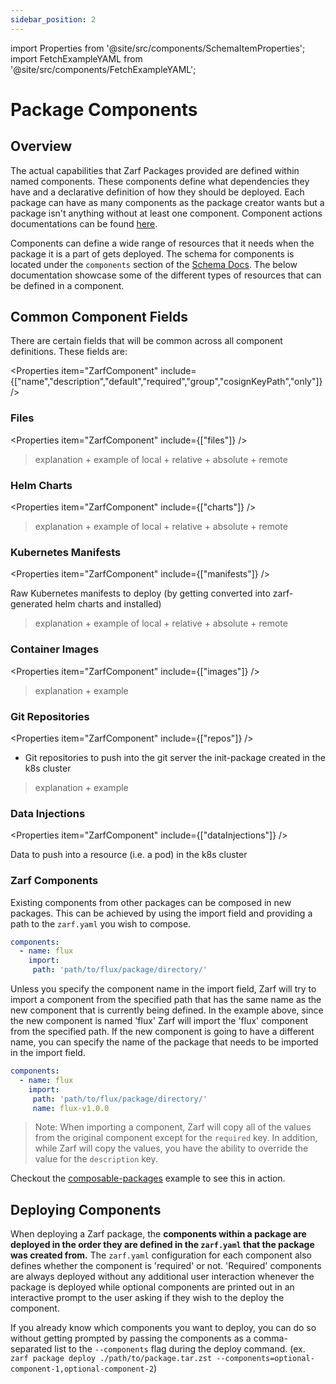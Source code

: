 ```yaml
---
sidebar_position: 2
---
```


import Properties from '@site/src/components/SchemaItemProperties';
import FetchExampleYAML from '@site/src/components/FetchExampleYAML';

# Package Components

## Overview

The actual capabilities that Zarf Packages provided are defined within named components. These components define what dependencies they have and a declarative definition of how they should be deployed. Each package can have as many components as the package creator wants but a package isn't anything without at least one component. Component actions documentations can be found [here](../5-component-actions.md).

Components can define a wide range of resources that it needs when the package it is a part of gets deployed. The schema for components is located under the `components` section of the [Schema Docs](../3-zarf-schema.md#components). The below documentation showcase some of the different types of resources that can be defined in a component.

## Common Component Fields

There are certain fields that will be common across all component definitions. These fields are:

<Properties item="ZarfComponent" include={["name","description","default","required","group","cosignKeyPath","only"]} />

### Files

<Properties item="ZarfComponent" include={["files"]} />

<FetchExampleYAML example="import-everything" component="file-imports" branch="oci-package-compose" />

> explanation + example of local + relative + absolute + remote

### Helm Charts

<Properties item="ZarfComponent" include={["charts"]} />

<FetchExampleYAML example="import-everything" component="import-helm" branch="oci-package-compose" />

> explanation + example of local + relative + absolute + remote

### Kubernetes Manifests

<Properties item="ZarfComponent" include={["manifests"]} />

Raw Kubernetes manifests to deploy (by getting converted into zarf-generated helm charts and installed)

> explanation + example of local + relative + absolute + remote

### Container Images

<Properties item="ZarfComponent" include={["images"]} />

> explanation + example

### Git Repositories

<Properties item="ZarfComponent" include={["repos"]} />

* Git repositories to push into the git server the init-package created in the k8s cluster

> explanation + example

### Data Injections

<Properties item="ZarfComponent" include={["dataInjections"]} />

Data to push into a resource (i.e. a pod) in the k8s cluster

<FetchExampleYAML example="data-injection" component="with-init-container" />

### Zarf Components

Existing components from other packages can be composed in new packages. This can be achieved by using the import field and providing a path to the `zarf.yaml` you wish to compose.

```yaml
components:
  - name: flux
    import:
     path: 'path/to/flux/package/directory/'
```

Unless you specify the component name in the import field, Zarf will try to import a component from the specified path that has the same name as the new component that is currently being defined. In the example above, since the new component is named 'flux' Zarf will import the 'flux' component from the specified path. If the new component is going to have a different name, you can specify the name of the package that needs to be imported in the import field.

```yaml
components:
  - name: flux
    import:
     path: 'path/to/flux/package/directory/'
     name: flux-v1.0.0
```

> Note: When importing a component, Zarf will copy all of the values from the original component except for the `required` key. In addition, while Zarf will copy the values, you have the ability to override the value for the `description` key.

 Checkout the [composable-packages](https://github.com/defenseunicorns/zarf/blob/master/examples/composable-packages/zarf.yaml) example to see this in action.

## Deploying Components

When deploying a Zarf package, the **components within a package are deployed in the order they are defined in the `zarf.yaml` that the package was created from.** The `zarf.yaml` configuration for each component also defines whether the component is 'required' or not. 'Required' components are always deployed without any additional user interaction whenever the package is deployed while optional components are printed out in an interactive prompt to the user asking if they wish to the deploy the component.

 If you already know which components you want to deploy, you can do so without getting prompted by passing the components as a comma-separated list to the `--components` flag during the deploy command. (ex. `zarf package deploy ./path/to/package.tar.zst --components=optional-component-1,optional-component-2`)
